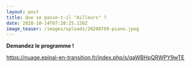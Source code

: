 ```yaml
---
layout: post
title: Que se passe-t-il "Ailleurs" ?
date: 2020-10-14T07:28:25.126Z
image_teaser: /images/uploads/20200709-piano.jpeg
---
```

**Demandez le programme !**

<https://nuage.epinal-en-transition.fr/index.php/s/qaWBHpQRWPY9wTE>